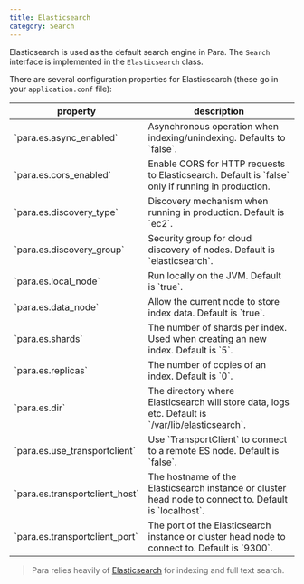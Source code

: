 ```yaml
---
title: Elasticsearch
category: Search
---
```


Elasticsearch is used as the default search engine in Para. The `Search` interface is implemented in the `Elasticsearch`
class.

There are several configuration properties for Elasticsearch (these go in your `application.conf` file):

<table class="table table-striped">
	<thead>
		<tr>
			<th>property</th>
			<th>description</th>
		</tr>
	</thead>
	<tbody>
		<tr><td>`para.es.async_enabled`</td><td> Asynchronous operation when indexing/unindexing. Defaults to `false`.</td></tr>
		<tr><td>`para.es.cors_enabled`</td><td> Enable CORS for HTTP requests to Elasticsearch. Default is `false` only if running in production.</td></tr>
		<tr><td>`para.es.discovery_type`</td><td> Discovery mechanism when running in production. Default is `ec2`.</td></tr>
		<tr><td>`para.es.discovery_group`</td><td> Security group for cloud discovery of nodes. Default is `elasticsearch`.</td></tr>
		<tr><td>`para.es.local_node`</td><td> Run locally on the JVM. Default is `true`.</td></tr>
		<tr><td>`para.es.data_node`</td><td> Allow the current node to store index data. Default is `true`.</td></tr>
		<tr><td>`para.es.shards`</td><td> The number of shards per index. Used when creating an new index. Default is `5`.</td></tr>
		<tr><td>`para.es.replicas`</td><td> The number of copies of an index. Default is `0`.</td></tr>
		<tr><td>`para.es.dir`</td><td> The directory where Elasticsearch will store data, logs etc. Default is `/var/lib/elasticsearch`.</td></tr>
		<tr><td>`para.es.use_transportclient`</td><td> Use `TransportClient` to connect to a remote ES node. Default is `false`.</td></tr>
		<tr><td>`para.es.transportclient_host`</td><td> The hostname of the Elasticsearch instance or cluster head node to connect to. Default is `localhost`.</td></tr>
		<tr><td>`para.es.transportclient_port`</td><td> The port of the Elasticsearch instance or cluster head node to connect to. Default is `9300`.</td></tr>
	</tbody>
</table>

> Para relies heavily of [Elasticsearch](http://www.elasticsearch.org/guide) for indexing and full text search.
